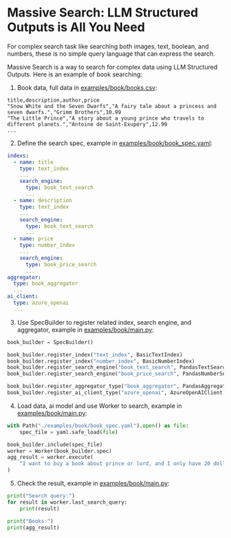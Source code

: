Massive Search: LLM Structured Outputs is All You Need
=================

For complex search task like searching both images, text, boolean, and numbers,
these is no simple query language that can express the search.

Massive Search is a way to search for complex data using LLM Structured Outputs.
Here is an example of book searching:

1. Book data, full data in [examples/book/books.csv](examples/book/books.csv):

``` csv
title,description,author,price
"Snow White and the Seven Dwarfs","A fairy tale about a princess and seven dwarfs.","Grimm Brothers",10.99
"The Little Prince","A story about a young prince who travels to different planets.","Antoine de Saint-Exupéry",12.99
...
```

2. Define the search spec, example in [examples/book/book_spec.yaml](examples/book/book_spec.yaml):

``` yaml
indexs:
  - name: title
    type: text_index
    ...
    search_engine:
      type: book_text_search
      ...
  - name: description
    type: text_index
    ...
    search_engine:
      type: book_text_search
      ...
  - name: price
    type: number_index
    ...
    search_engine:
      type: book_price_search
      ...
aggregator:
  type: book_aggregator
  ...
ai_client:
  type: azure_openai
  ...
```

3. Use SpecBuilder to register related index, search engine, and aggregator, example in [examples/book/main.py](examples/book/main.py):

``` python
book_builder = SpecBuilder()

book_builder.register_index("text_index", BasicTextIndex)
book_builder.register_index("number_index", BasicNumberIndex)
book_builder.register_search_engine("book_text_search", PandasTextSearchEngine)
book_builder.register_search_engine("book_price_search", PandasNumberSearchEngine)

book_builder.register_aggregator_type("book_aggregator", PandasAggregator)
book_builder.register_ai_client_type("azure_openai", AzureOpenAIClient)
```

4. Load data, ai model and use Worker to search, example in [examples/book/main.py](examples/book/main.py):

``` python
with Path("./examples/book/book_spec.yaml").open() as file:
    spec_file = yaml.safe_load(file)

book_builder.include(spec_file)
worker = Worker(book_builder.spec)
agg_result = worker.execute(
    "I want to buy a book about prince or lord, and I only have 20 dollars.",
)
```

5. Check the result, example in [examples/book/main.py](examples/book/main.py):

``` python
print("Search query:")
for result in worker.last_search_query:
    print(result)

print("Books:")
print(agg_result)
```